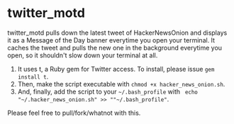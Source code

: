 twitter_motd
===========

twitter_motd pulls down the latest tweet of HackerNewsOnion and displays it as a Message of the Day banner everytime you open your terminal. It caches the tweet and pulls the new one in the background everytime you open, so it shouldn't slow down your terminal at all.

1. It uses t, a Ruby gem for Twitter access. To install, please issue ` gem install t `.
2. Then, make the script executable  with ` chmod +x hacker_news_onion.sh `.
3. And, finally, add the script to your `~/.bash_profile` with ` echo "~/.hacker_news_onion.sh" >> ""~/.bash_profile"`.

Please feel free to pull/fork/whatnot with this.
